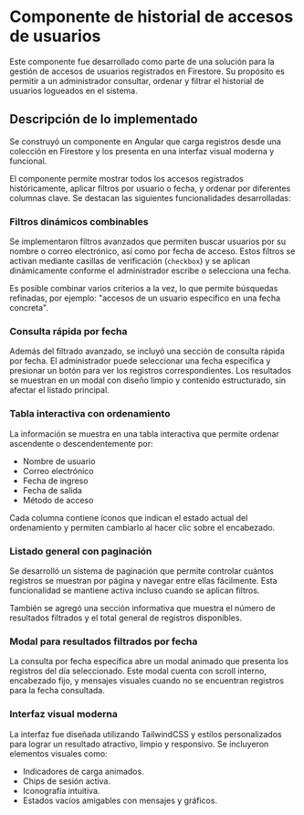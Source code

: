 # Componente de historial de accesos de usuarios

Este componente fue desarrollado como parte de una solución para la gestión de accesos de usuarios registrados en Firestore. Su propósito es permitir a un administrador consultar, ordenar y filtrar el historial de usuarios logueados en el sistema.

## Descripción de lo implementado

Se construyó un componente en Angular que carga registros desde una colección en Firestore y los presenta en una interfaz visual moderna y funcional. 

El componente permite mostrar todos los accesos registrados históricamente, aplicar filtros por usuario o fecha, y ordenar por diferentes columnas clave. Se destacan las siguientes funcionalidades desarrolladas:

### Filtros dinámicos combinables

Se implementaron filtros avanzados que permiten buscar usuarios por su nombre o correo electrónico, así como por fecha de acceso. Estos filtros se activan mediante casillas de verificación (`checkbox`) y se aplican dinámicamente conforme el administrador escribe o selecciona una fecha.

Es posible combinar varios criterios a la vez, lo que permite búsquedas refinadas, por ejemplo: "accesos de un usuario específico en una fecha concreta".

### Consulta rápida por fecha

Además del filtrado avanzado, se incluyó una sección de consulta rápida por fecha. El administrador puede seleccionar una fecha específica y presionar un botón para ver los registros correspondientes. Los resultados se muestran en un modal con diseño limpio y contenido estructurado, sin afectar el listado principal.

### Tabla interactiva con ordenamiento

La información se muestra en una tabla interactiva que permite ordenar ascendente o descendentemente por:

- Nombre de usuario
- Correo electrónico
- Fecha de ingreso
- Fecha de salida
- Método de acceso

Cada columna contiene íconos que indican el estado actual del ordenamiento y permiten cambiarlo al hacer clic sobre el encabezado.

### Listado general con paginación

Se desarrolló un sistema de paginación que permite controlar cuántos registros se muestran por página y navegar entre ellas fácilmente. Esta funcionalidad se mantiene activa incluso cuando se aplican filtros.

También se agregó una sección informativa que muestra el número de resultados filtrados y el total general de registros disponibles.

### Modal para resultados filtrados por fecha

La consulta por fecha específica abre un modal animado que presenta los registros del día seleccionado. Este modal cuenta con scroll interno, encabezado fijo, y mensajes visuales cuando no se encuentran registros para la fecha consultada.

### Interfaz visual moderna

La interfaz fue diseñada utilizando TailwindCSS y estilos personalizados para lograr un resultado atractivo, limpio y responsivo. Se incluyeron elementos visuales como:

- Indicadores de carga animados.
- Chips de sesión activa.
- Iconografía intuitiva.
- Estados vacíos amigables con mensajes y gráficos.
